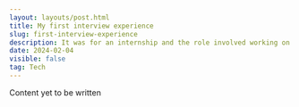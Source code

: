 ```yaml
---
layout: layouts/post.html
title: My first interview experience
slug: first-interview-experience
description: It was for an internship and the role involved working on a chatbot. I did not succeed. Here are my reflections.
date: 2024-02-04
visible: false
tag: Tech
---
```


Content yet to be written
